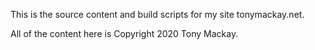 This is the source content and build scripts for my site tonymackay.net.

All of the content here is Copyright 2020 Tony Mackay.